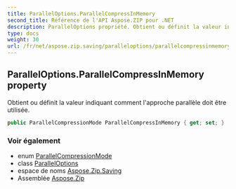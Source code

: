 ```yaml
---
title: ParallelOptions.ParallelCompressInMemory
second_title: Référence de l'API Aspose.ZIP pour .NET
description: ParallelOptions propriété. Obtient ou définit la valeur indiquant comment lapproche parallèle doit être utilisée.
type: docs
weight: 30
url: /fr/net/aspose.zip.saving/paralleloptions/parallelcompressinmemory/
---
```

## ParallelOptions.ParallelCompressInMemory property

Obtient ou définit la valeur indiquant comment l'approche parallèle doit être utilisée.

```csharp
public ParallelCompressionMode ParallelCompressInMemory { get; set; }
```

### Voir également

* enum [ParallelCompressionMode](../../parallelcompressionmode/)
* class [ParallelOptions](../)
* espace de noms [Aspose.Zip.Saving](../../paralleloptions/)
* Assemblée [Aspose.Zip](../../../)


